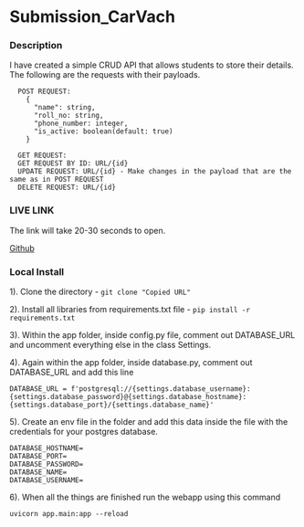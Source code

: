 # Submission_CarVach

### Description

I have created a simple CRUD API that allows students to store their details. The following are the requests with their payloads.

```
  POST REQUEST:
    {
      "name": string,
      "roll_no: string,
      "phone_number: integer,
      "is_active: boolean(default: true)
    }

  GET REQUEST:
  GET REQUEST BY ID: URL/{id}
  UPDATE REQUEST: URL/{id} - Make changes in the payload that are the same as in POST REQUEST
  DELETE REQUEST: URL/{id}
```
### LIVE LINK 

The link will take 20-30 seconds to open.

[Github](https://carvach-submission.onrender.com/docs#/)

### Local Install

1). Clone the directory - ```git clone "Copied URL" ```

2). Install all libraries from requirements.txt file - ```pip install -r requirements.txt```

3). Within the app folder, inside config.py file, comment out DATABASE_URL and uncomment everything else in the class Settings.

4). Again within the app folder, inside database.py, comment out DATABASE_URL and add this line

```
DATABASE_URL = f'postgresql://{settings.database_username}:{settings.database_password}@{settings.database_hostname}:{settings.database_port}/{settings.database_name}'
```

5). Create an env file in the folder and add this data inside the file with the credentials for your postgres database.

```
DATABASE_HOSTNAME=
DATABASE_PORT=
DATABASE_PASSWORD=
DATABASE_NAME=
DATABASE_USERNAME=
```

6). When all the things are finished run the webapp using this command

```
uvicorn app.main:app --reload
```
